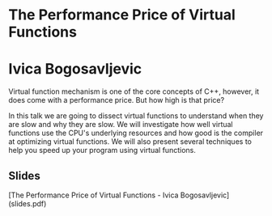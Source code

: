 # The Performance Price of Virtual Functions

# Ivica Bogosavljevic

<p>Virtual function mechanism is one of the core concepts of C++, however, it does come with a performance price. But how high is that price?</p><p>In this talk we are going to dissect virtual functions to understand when they are slow and why they are slow. We will investigate how well virtual functions use the CPU's underlying resources and how good is the compiler at optimizing virtual functions. We will also present several techniques to help you speed up your program using virtual functions.</p>

## Slides

[The Performance Price of Virtual Functions - Ivica Bogosavljevic] (slides.pdf)